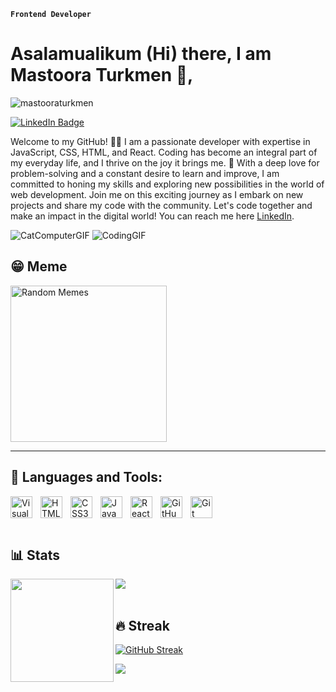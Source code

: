 **`Frontend Developer`**

# Asalamualikum (Hi) there, I am Mastoora Turkmen 👋,

<p align="left"> <img src="https://komarev.com/ghpvc/?username=mastooraturkmen&label=Profile%20views&color=0e75b6&style=flat" alt="mastooraturkmen" /> </p>
<a href="https://www.linkedin.com/in/mastoora-turkmen/"><img src="https://img.shields.io/badge/-@mastooraTurkmen-0077B5?style=flat-square&amp;labelColor=0077B5&amp;logo=LinkedIn&amp;link=https://www.linkedin.com/in/mastoora-turkmen/" alt="LinkedIn Badge"></a>


Welcome to my GitHub! 👩‍💻 I am a passionate developer with expertise in JavaScript, CSS, HTML, and React. Coding has become an integral part of my everyday life, and I thrive on the joy it brings me. 🤠 With a deep love for problem-solving and a constant desire to learn and improve, I am committed to honing my skills and exploring new possibilities in the world of web development. Join me on this exciting journey as I embark on new projects and share my code with the community. Let's code together and make an impact in the digital world! You can reach me here [LinkedIn](https://www.linkedin.com/in/mastoora-turkmen/).

![CatComputerGIF](https://github.com/MastooraTurkmen/MastooraTurkmen/assets/132576850/4f51607c-7b3b-445a-bd5e-320f11a81eed) ![CodingGIF](https://github.com/MastooraTurkmen/MastooraTurkmen/assets/132576850/ddec8b62-1039-42d3-a361-46dcc1338b07)

## 😁 Meme

<img alt="Random Memes" height="250px" src="https://web.ohidur.com/memes/random.jpg?category=programming">

---

## 💼 Languages and Tools:

<img align="left" alt="Visual Studio Code" width="35px" src="https://cdn.jsdelivr.net/gh/devicons/devicon/icons/vscode/vscode-original.svg" style="padding-right:10px;" />
<img align="left" alt="HTML5"  width="35px"  src="https://cdn.jsdelivr.net/gh/devicons/devicon/icons/html5/html5-original.svg" style="padding-right:10px;" />
<img align="left" alt="CSS3" width="35px"  src="https://cdn.jsdelivr.net/gh/devicons/devicon/icons/css3/css3-original.svg" style="padding-right:10px;" />
<img align="left" alt="JavaScript"  width="35px"  src="https://cdn.jsdelivr.net/gh/devicons/devicon/icons/javascript/javascript-original.svg" style="padding-right:10px;" />
<img align="left" alt="React"  width="35px"  src="https://cdn.jsdelivr.net/gh/devicons/devicon/icons/react/react-original.svg" style="padding-right:10px;" />
<img align="left" alt="GitHub" width="35px" style="padding-right:10px;" src="https://cdn.jsdelivr.net/gh/devicons/devicon/icons/github/github-original.svg" />
<img align="left" alt="Git" width="35px" style="padding-right:10px;" src="https://cdn.jsdelivr.net/gh/devicons/devicon/icons/git/git-original.svg" />

<br/>
<br/>
<br/>

## 📊 Stats


<div>
  <img height="165" align="left" src="https://github-readme-stats.vercel.app/api?username=mastooraturkmen&show_icons=true&theme=codeSTACKr&hide=contribs" />
  <img src="https://github-readme-stats.vercel.app/api/top-langs/?username=mastooraturkmen&layout=compact&show_icons=true&theme=codeSTACKr" />
</div>

<br/>

## 🔥 Streak

[![GitHub Streak](https://streak-stats.demolab.com/?user=mastooraturkmen)](https://git.io/streak-stats)

<picture>
    <source media="(prefers-color-scheme: dark)" srcset="https://streak-stats.demolab.com?user=mastooraturkmen&theme=dark" />
    <img src="https://streak-stats.demolab.com?user=mastooraturkmen&theme=default" />
</picture>

